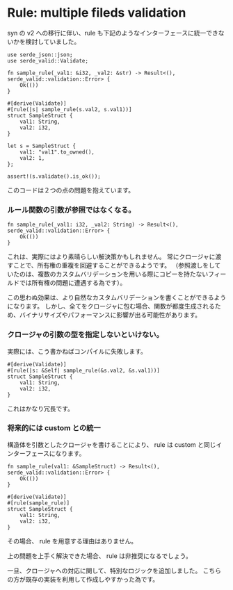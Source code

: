 # **Rule**: multiple fileds validation

syn の v2 への移行に伴い、rule も下記のようなインターフェースに統一できないかを検討していました。

```rust,ignore
use serde_json::json;
use serde_valid::Validate;

fn sample_rule(_val1: &i32, _val2: &str) -> Result<(), serde_valid::validation::Error> {
    Ok(())
}

#[derive(Validate)]
#[rule(|s| sample_rule(s.val2, s.val1))]
struct SampleStruct {
    val1: String,
    val2: i32,
}

let s = SampleStruct {
    val1: "val1".to_owned(),
    val2: 1,
};

assert!(s.validate().is_ok());
```

このコードは２つの点の問題を抱えています。

### ルール関数の引数が参照ではなくなる。

```rust,ignore
fn sample_rule(_val1: i32, _val2: String) -> Result<(), serde_valid::validation::Error> {
    Ok(())
}
```

これは、実際にはより素晴らしい解決策かもしれません。
常にクロージャに渡すことで、所有権の重複を回避することができるようです。
（参照渡しをしていたのは、複数のカスタムバリデーションを用いる際にコピーを持たないフィールドでは所有権の問題に遭遇する為です）。

この思わぬ効果は、より自然なカスタムバリデーションを書くことができるようになります。
しかし、全てをクロージャに包む場合、関数が都度生成されるため、バイナリサイズやパフォーマンスに影響が出る可能性があります。

### クロージャの引数の型を指定しないといけない。
実際には、こう書かねばコンパイルに失敗します。

```rust,ignore
#[derive(Validate)]
#[rule(|s: &Self| sample_rule(&s.val2, &s.val1))]
struct SampleStruct {
    val1: String,
    val2: i32,
}
```

これはかなり冗長です。

### 将来的には custom との統一

構造体を引数としたクロージャを書けることにより、 rule は custom と同じインターフェースになります。


```rust,ignore
fn sample_rule(val1: &SampleStruct) -> Result<(), serde_valid::validation::Error> {
    Ok(())
}

#[derive(Validate)]
#[rule(sample_rule)]
struct SampleStruct {
    val1: String,
    val2: i32,
}
```

その場合、 rule を用意する理由はありません。

上の問題を上手く解決できた場合、 rule は非推奨になるでしょう。

一旦、クロージャへの対応に関して、特別なロジックを追加しました。
こちらの方が既存の実装を利用して作成しやすかった為です。
